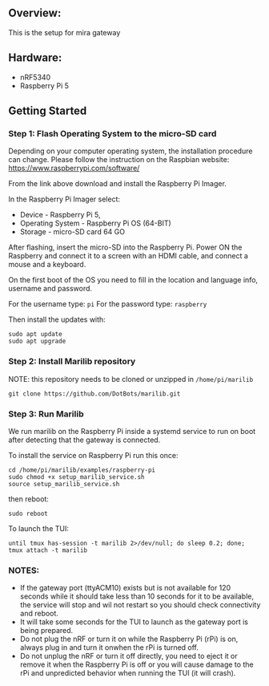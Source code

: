 ## Overview:
This is the setup for mira gateway
## Hardware:
- nRF5340
- Raspberry Pi 5 

## Getting Started
### Step 1: Flash Operating System to the micro-SD card

Depending on your computer operating system, the installation procedure can change. 
Please follow the instruction on the Raspbian website: https://www.raspberrypi.com/software/

From the link above download and install the Raspberry Pi Imager.

In the Raspberry Pi Imager select:
- Device           - Raspberry Pi 5,  
- Operating System - Raspberry Pi OS (64-BIT)
- Storage          - micro-SD card 64 GO 

After flashing, insert the micro-SD into the Raspberry Pi. 
Power ON the Raspberry and connect it to a screen with an HDMI cable, and connect a mouse and a keyboard.

On the first boot of the OS you need to fill in the location and language info, username and password.

For the username type: `pi`
For the password type: `raspberry`

Then install the updates with:
```
sudo apt update
sudo apt upgrade
```

### Step 2: Install Marilib repository

NOTE: this repository needs to be cloned or unzipped in `/home/pi/marilib`
```
git clone https://github.com/DotBots/marilib.git
```

### Step 3: Run Marilib 

We run marilib on the Raspberry Pi inside a systemd service
to run on boot after detecting that the gateway is connected.

To install the service on Raspberry Pi run this once:
```
cd /home/pi/marilib/examples/raspberry-pi
sudo chmod +x setup_marilib_service.sh
source setup_marilib_service.sh
```
then reboot:
```
sudo reboot
```

To launch the TUI:
```
until tmux has-session -t marilib 2>/dev/null; do sleep 0.2; done; tmux attach -t marilib
```

### NOTES:
- If the gateway port (ttyACM10) exists but is not available for 120 seconds while it should take less 
than 10 seconds for it to be available, the service will stop and wil not restart so you should
check connectivity and reboot.
- It will take some seconds for the TUI to launch as the gateway port is being prepared.
- Do not plug the nRF or turn it on while the Raspberry Pi (rPi) is on, always plug in and 
turn it onwhen the rPi is turned off.
- Do not unplug the nRF or turn it off directly, you need to eject it or remove it when the 
Raspberry Pi is off or you will cause damage to the rPi and unpredicted 
behavior when running the TUI (it will crash).

